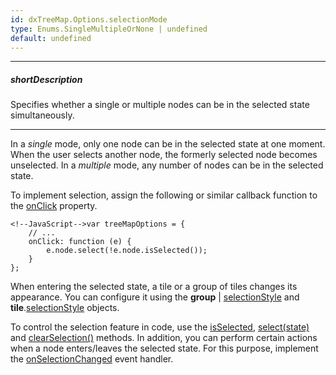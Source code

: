 ```yaml
---
id: dxTreeMap.Options.selectionMode
type: Enums.SingleMultipleOrNone | undefined
default: undefined
---
```

---
##### shortDescription
Specifies whether a single or multiple nodes can be in the selected state simultaneously.

---
In a *single* mode, only one node can be in the selected state at one moment. When the user selects another node, the formerly selected node becomes unselected. In a *multiple* mode, any number of nodes can be in the selected state.

To implement selection, assign the following or similar callback function to the [onClick](/api-reference/10%20UI%20Components/dxTreeMap/1%20Configuration/onClick.md '/Documentation/ApiReference/UI_Components/dxTreeMap/Configuration/#onClick') property.

    <!--JavaScript-->var treeMapOptions = {
        // ...
        onClick: function (e) {
            e.node.select(!e.node.isSelected());
        }    
    };
    
When entering the selected state, a tile or a group of tiles changes its appearance. You can configure it using the **group**  | [selectionStyle](/api-reference/10%20UI%20Components/dxTreeMap/1%20Configuration/group/selectionStyle '/Documentation/ApiReference/UI_Components/dxTreeMap/Configuration/group/selectionStyle/') and **tile**.[selectionStyle](/api-reference/10%20UI%20Components/dxTreeMap/1%20Configuration/tile/selectionStyle '/Documentation/ApiReference/UI_Components/dxTreeMap/Configuration/tile/selectionStyle/') objects.

To control the selection feature in code, use the [isSelected](/api-reference/10%20UI%20Components/dxTreeMap/6%20Node/3%20Methods/isSelected().md '/Documentation/ApiReference/UI_Components/dxTreeMap/Node/Methods/#isSelected'), [select(state)](/api-reference/10%20UI%20Components/dxTreeMap/6%20Node/3%20Methods/select(state).md '/Documentation/ApiReference/UI_Components/dxTreeMap/Node/Methods/#selectstate') and [clearSelection()](/api-reference/10%20UI%20Components/dxTreeMap/3%20Methods/clearSelection().md '/Documentation/ApiReference/UI_Components/dxTreeMap/Methods/#clearSelection') methods. In addition, you can perform certain actions when a node enters/leaves the selected state. For this purpose, implement the [onSelectionChanged](/api-reference/10%20UI%20Components/dxTreeMap/1%20Configuration/onSelectionChanged.md '/Documentation/ApiReference/UI_Components/dxTreeMap/Configuration/#onSelectionChanged') event handler. 
